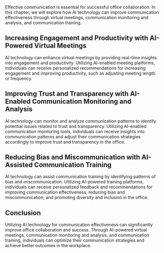

Effective communication is essential for successful office collaboration. In this chapter, we will explore how AI technology can improve communication effectiveness through virtual meetings, communication monitoring and analysis, and communication training.

Increasing Engagement and Productivity with AI-Powered Virtual Meetings
-----------------------------------------------------------------------

AI technology can enhance virtual meetings by providing real-time insights into engagement and productivity. Utilizing AI-enabled meeting platforms, individuals can receive personalized recommendations for increasing engagement and improving productivity, such as adjusting meeting length or frequency.

Improving Trust and Transparency with AI-Enabled Communication Monitoring and Analysis
--------------------------------------------------------------------------------------

AI technology can monitor and analyze communication patterns to identify potential issues related to trust and transparency. Utilizing AI-enabled communication monitoring tools, individuals can receive insights into communication patterns and adjust their communication strategies accordingly to improve trust and transparency in the office.

Reducing Bias and Miscommunication with AI-Assisted Communication Training
--------------------------------------------------------------------------

AI technology can assist communication training by identifying patterns of bias and miscommunication. Utilizing AI-powered training platforms, individuals can receive personalized feedback and recommendations for improving communication effectiveness, reducing bias and miscommunication, and promoting diversity and inclusion in the office.

Conclusion
----------

Utilizing AI technology for communication effectiveness can significantly improve office collaboration and success. Through AI-powered virtual meetings, communication monitoring and analysis, and communication training, individuals can optimize their communication strategies and achieve better outcomes in the workplace.
